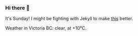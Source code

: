 ### Hi there :wave:

It's Sunday! I might be fighting with Jekyll to make [this](https://swissclubtoronto.ca) better.

Weather in Victoria BC: clear, at +10°C.
